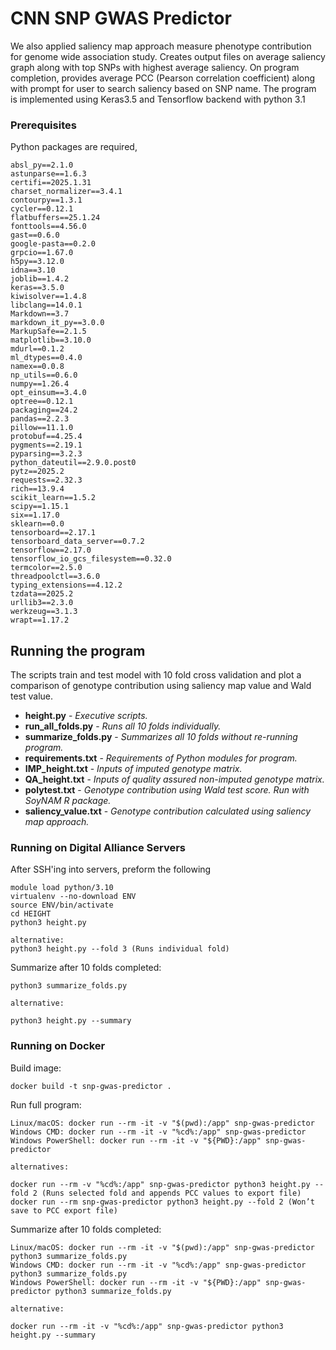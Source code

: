 # CNN SNP GWAS Predictor

We also applied saliency map approach measure phenotype contribution for genome wide association study.
Creates output files on average saliency graph along with top SNPs with highest average saliency.
On program completion, provides average PCC (Pearson correlation coefficient) along with prompt
for user to search saliency based on SNP name.
The program is implemented using Keras3.5 and Tensorflow backend with python 3.1

### Prerequisites

Python packages are required,

```
absl_py==2.1.0 
astunparse==1.6.3 
certifi==2025.1.31 
charset_normalizer==3.4.1 
contourpy==1.3.1 
cycler==0.12.1 
flatbuffers==25.1.24 
fonttools==4.56.0 
gast==0.6.0 
google-pasta==0.2.0 
grpcio==1.67.0 
h5py==3.12.0 
idna==3.10 
joblib==1.4.2 
keras==3.5.0 
kiwisolver==1.4.8 
libclang==14.0.1 
Markdown==3.7 
markdown_it_py==3.0.0 
MarkupSafe==2.1.5 
matplotlib==3.10.0 
mdurl==0.1.2 
ml_dtypes==0.4.0 
namex==0.0.8 
np_utils==0.6.0
numpy==1.26.4 
opt_einsum==3.4.0 
optree==0.12.1 
packaging==24.2 
pandas==2.2.3 
pillow==11.1.0 
protobuf==4.25.4 
pygments==2.19.1 
pyparsing==3.2.3
python_dateutil==2.9.0.post0 
pytz==2025.2
requests==2.32.3 
rich==13.9.4 
scikit_learn==1.5.2 
scipy==1.15.1 
six==1.17.0 
sklearn==0.0 
tensorboard==2.17.1 
tensorboard_data_server==0.7.2 
tensorflow==2.17.0 
tensorflow_io_gcs_filesystem==0.32.0 
termcolor==2.5.0 
threadpoolctl==3.6.0 
typing_extensions==4.12.2 
tzdata==2025.2
urllib3==2.3.0 
werkzeug==3.1.3 
wrapt==1.17.2 
```

## Running the program

The scripts train and test model with 10 fold cross validation and plot a comparison of genotype contribution using saliency map value and Wald test value.

* **height.py** - *Executive scripts.*
* **run_all_folds.py** - *Runs all 10 folds individually.*
* **summarize_folds.py** - *Summarizes all 10 folds without re-running program.*
* **requirements.txt** - *Requirements of Python modules for program.*
* **IMP_height.txt** - *Inputs of imputed genotype matrix.*
* **QA_height.txt** - *Inputs of quality assured non-imputed genotype matrix.*
* **polytest.txt** - *Genotype contribution using Wald test score. Run with SoyNAM R package.*
* **saliency_value.txt** - *Genotype contribution calculated using saliency map approach.*

### Running on Digital Alliance Servers

After SSH'ing into servers, preform the following

```
module load python/3.10
virtualenv --no-download ENV
source ENV/bin/activate
cd HEIGHT
python3 height.py

alternative:
python3 height.py --fold 3 (Runs individual fold)
```

Summarize after 10 folds completed:
```
python3 summarize_folds.py

alternative:

python3 height.py --summary
```

### Running on Docker

Build image:
```
docker build -t snp-gwas-predictor .
```

Run full program:
```
Linux/macOS: docker run --rm -it -v "$(pwd):/app" snp-gwas-predictor
Windows CMD: docker run --rm -it -v "%cd%:/app" snp-gwas-predictor
Windows PowerShell: docker run --rm -it -v "${PWD}:/app" snp-gwas-predictor

alternatives:

docker run --rm -v "%cd%:/app" snp-gwas-predictor python3 height.py --fold 2 (Runs selected fold and appends PCC values to export file)
docker run --rm snp-gwas-predictor python3 height.py --fold 2 (Won’t save to PCC export file)
```

Summarize after 10 folds completed:
```
Linux/macOS: docker run --rm -it -v "$(pwd):/app" snp-gwas-predictor python3 summarize_folds.py
Windows CMD: docker run --rm -it -v "%cd%:/app" snp-gwas-predictor python3 summarize_folds.py 
Windows PowerShell: docker run --rm -it -v "${PWD}:/app" snp-gwas-predictor python3 summarize_folds.py

alternative:

docker run --rm -it -v "%cd%:/app" snp-gwas-predictor python3 height.py --summary
```